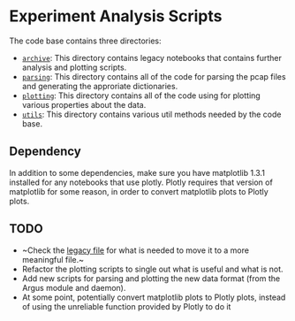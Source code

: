 # Experiment Analysis Scripts

The code base contains three directories:
* [`archive`](./archive/): This directory contains legacy notebooks that contains further analysis and plotting scripts. 
* [`parsing`](./parsing/): This directory contains all of the code for parsing the pcap files and generating the approriate dictionaries.
* [`plotting`](./plotting/): This directory contains all of the code using for plotting various properties about the data.
* [`utils`](./utils/): This directory contains various util methods needed by the code base.

## Dependency
In addition to some dependencies, make sure you have matplotlib 1.3.1 installed for any notebooks that use plotly. Plotly requires that version of matplotlib for some reason, in order to convert matplotlib plots to Plotly plots.

## TODO
- ~Check the [legacy file](./parsing/legacy_analysis.py) for what is needed to move it to a more meaningful file.~
- Refactor the plotting scripts to single out what is useful and what is not.
- Add new scripts for parsing and plotting the new data format (from the Argus module and daemon).
- At some point, potentially convert matplotlib plots to Plotly plots, instead of using the unreliable function provided by Plotly to do it

